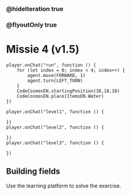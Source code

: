 ### @hideIteration true
### @flyoutOnly true
# Missie 4 (v1.5)
```blocks
player.onChat("run", function () {
    for (let index = 0; index < 4; index++) {
        agent.move(FORWARD, 1)
        agent.turn(LEFT_TURN)
    }
    CodeCosmosEN.startingPosition(10,10,10)
    CodeCosmosEN.place(ItemsEN.Water)
})
```
```template
player.onChat("level1", function () {

})
player.onChat("level2", function () {

})
player.onChat("level3", function () {

})
```
## Building fields
Use the learning platform to solve the exercise.